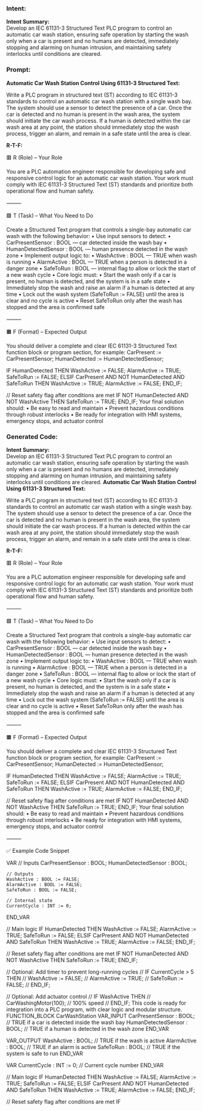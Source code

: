 ### Intent:
**Intent Summary:**  
Develop an IEC 61131-3 Structured Text PLC program to control an automatic car wash station, ensuring safe operation by starting the wash only when a car is present and no humans are detected, immediately stopping and alarming on human intrusion, and maintaining safety interlocks until conditions are cleared.

### Prompt:
**Automatic Car Wash Station Control Using 61131-3 Structured Text:**

Write a PLC program in structured text (ST) according to IEC 61131-3 standards to control an automatic car wash station with a single wash bay. The system should use a sensor to detect the presence of a car. Once the car is detected and no human is present in the wash area, the system should initiate the car wash process. If a human is detected within the car wash area at any point, the station should immediately stop the wash process, trigger an alarm, and remain in a safe state until the area is clear.

**R-T-F:**

🟥 R (Role) – Your Role

You are a PLC automation engineer responsible for developing safe and responsive control logic for an automatic car wash station. Your work must comply with IEC 61131-3 Structured Text (ST) standards and prioritize both operational flow and human safety.

⸻

🟩 T (Task) – What You Need to Do

Create a Structured Text program that controls a single-bay automatic car wash with the following behavior:
	•	Use input sensors to detect:
	•	CarPresentSensor : BOOL — car detected inside the wash bay
	•	HumanDetectedSensor : BOOL — human presence detected in the wash zone
	•	Implement output logic to:
	•	WashActive : BOOL — TRUE when wash is running
	•	AlarmActive : BOOL — TRUE when a person is detected in a danger zone
	•	SafeToRun : BOOL — internal flag to allow or lock the start of a new wash cycle
	•	Core logic must:
	•	Start the wash only if a car is present, no human is detected, and the system is in a safe state
	•	Immediately stop the wash and raise an alarm if a human is detected at any time
	•	Lock out the wash system (SafeToRun := FALSE) until the area is clear and no cycle is active
	•	Reset SafeToRun only after the wash has stopped and the area is confirmed safe

⸻

🟧 F (Format) – Expected Output

You should deliver a complete and clear IEC 61131-3 Structured Text function block or program section, for example:
CarPresent := CarPresentSensor;
HumanDetected := HumanDetectedSensor;

IF HumanDetected THEN
    WashActive := FALSE;
    AlarmActive := TRUE;
    SafeToRun := FALSE;
ELSIF CarPresent AND NOT HumanDetected AND SafeToRun THEN
    WashActive := TRUE;
    AlarmActive := FALSE;
END_IF;

// Reset safety flag after conditions are met
IF NOT HumanDetected AND NOT WashActive THEN
    SafeToRun := TRUE;
END_IF;
Your final solution should:
	•	Be easy to read and maintain
	•	Prevent hazardous conditions through robust interlocks
	•	Be ready for integration with HMI systems, emergency stops, and actuator control

### Generated Code:
**Intent Summary:**  
Develop an IEC 61131-3 Structured Text PLC program to control an automatic car wash station, ensuring safe operation by starting the wash only when a car is present and no humans are detected, immediately stopping and alarming on human intrusion, and maintaining safety interlocks until conditions are cleared.
**Automatic Car Wash Station Control Using 61131-3 Structured Text:**

Write a PLC program in structured text (ST) according to IEC 61131-3 standards to control an automatic car wash station with a single wash bay. The system should use a sensor to detect the presence of a car. Once the car is detected and no human is present in the wash area, the system should initiate the car wash process. If a human is detected within the car wash area at any point, the station should immediately stop the wash process, trigger an alarm, and remain in a safe state until the area is clear.

**R-T-F:**

🟥 R (Role) – Your Role

You are a PLC automation engineer responsible for developing safe and responsive control logic for an automatic car wash station. Your work must comply with IEC 61131-3 Structured Text (ST) standards and prioritize both operational flow and human safety.

⸻

🟩 T (Task) – What You Need to Do

Create a Structured Text program that controls a single-bay automatic car wash with the following behavior:
	•	Use input sensors to detect:
	•	CarPresentSensor : BOOL — car detected inside the wash bay
	•	HumanDetectedSensor : BOOL — human presence detected in the wash zone
	•	Implement output logic to:
	•	WashActive : BOOL — TRUE when wash is running
	•	AlarmActive : BOOL — TRUE when a person is detected in a danger zone
	•	SafeToRun : BOOL — internal flag to allow or lock the start of a new wash cycle
	•	Core logic must:
	•	Start the wash only if a car is present, no human is detected, and the system is in a safe state
	•	Immediately stop the wash and raise an alarm if a human is detected at any time
	•	Lock out the wash system (SafeToRun := FALSE) until the area is clear and no cycle is active
	•	Reset SafeToRun only after the wash has stopped and the area is confirmed safe

⸻

🟧 F (Format) – Expected Output

You should deliver a complete and clear IEC 61131-3 Structured Text function block or program section, for example:
CarPresent := CarPresentSensor;
HumanDetected := HumanDetectedSensor;

IF HumanDetected THEN
    WashActive := FALSE;
    AlarmActive := TRUE;
    SafeToRun := FALSE;
ELSIF CarPresent AND NOT HumanDetected AND SafeToRun THEN
    WashActive := TRUE;
    AlarmActive := FALSE;
END_IF;

// Reset safety flag after conditions are met
IF NOT HumanDetected AND NOT WashActive THEN
    SafeToRun := TRUE;
END_IF;
Your final solution should:
	•	Be easy to read and maintain
	•	Prevent hazardous conditions through robust interlocks
	•	Be ready for integration with HMI systems, emergency stops, and actuator control

⸻

✅ Example Code Snippet

VAR
    // Inputs
    CarPresentSensor : BOOL;
    HumanDetectedSensor : BOOL;

    // Outputs
    WashActive : BOOL := FALSE;
    AlarmActive : BOOL := FALSE;
    SafeToRun : BOOL := FALSE;

    // Internal state
    CurrentCycle : INT := 0;
END_VAR

// Main logic
IF HumanDetected THEN
    WashActive := FALSE;
    AlarmActive := TRUE;
    SafeToRun := FALSE;
ELSIF CarPresent AND NOT HumanDetected AND SafeToRun THEN
    WashActive := TRUE;
    AlarmActive := FALSE;
END_IF;

// Reset safety flag after conditions are met
IF NOT HumanDetected AND NOT WashActive THEN
    SafeToRun := TRUE;
END_IF;

// Optional: Add timer to prevent long-running cycles
// IF CurrentCycle > 5 THEN
//    WashActive := FALSE;
//    AlarmActive := TRUE;
//    SafeToRun := FALSE;
// END_IF;

// Optional: Add actuator control
// IF WashActive THEN
//    CarWashingMotor(100); // 100% speed
// END_IF;
This code is ready for integration into a PLC program, with clear logic and modular structure.
FUNCTION_BLOCK CarWashStation
VAR_INPUT
    CarPresentSensor : BOOL; // TRUE if a car is detected inside the wash bay
    HumanDetectedSensor : BOOL; // TRUE if a human is detected in the wash zone
END_VAR

VAR_OUTPUT
    WashActive : BOOL; // TRUE if the wash is active
    AlarmActive : BOOL; // TRUE if an alarm is active
    SafeToRun : BOOL; // TRUE if the system is safe to run
END_VAR

VAR
    CurrentCycle : INT := 0; // Current cycle number
END_VAR

// Main logic
IF HumanDetected THEN
    WashActive := FALSE;
    AlarmActive := TRUE;
    SafeToRun := FALSE;
ELSIF CarPresent AND NOT HumanDetected AND SafeToRun THEN
    WashActive := TRUE;
    AlarmActive := FALSE;
END_IF;

// Reset safety flag after conditions are met
IF
